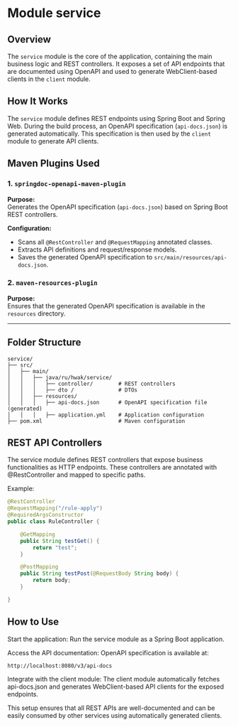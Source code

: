 # Module service

## Overview

The `service` module is the core of the application, containing the main business logic and REST controllers. It exposes a set of API endpoints that are documented using OpenAPI and used to generate WebClient-based clients in the `client` module.

## How It Works

The `service` module defines REST endpoints using Spring Boot and Spring Web. During the build process, an OpenAPI specification (`api-docs.json`) is generated automatically. This specification is then used by the `client` module to generate API clients.

## Maven Plugins Used

### 1. **`springdoc-openapi-maven-plugin`**  
**Purpose:**  
Generates the OpenAPI specification (`api-docs.json`) based on Spring Boot REST controllers.

**Configuration:**
- Scans all `@RestController` and `@RequestMapping` annotated classes.
- Extracts API definitions and request/response models.
- Saves the generated OpenAPI specification to `src/main/resources/api-docs.json`.

### 2. **`maven-resources-plugin`**  
**Purpose:**  
Ensures that the generated OpenAPI specification is available in the `resources` directory.

---

## Folder Structure

```plaintext
service/
├── src/
│   ├── main/
│   │   ├── java/ru/hwak/service/
│   │   │   ├── controller/        # REST controllers
│   │   │   ├── dto /              # DTOs
│   │   ├── resources/
│   │   │   ├── api-docs.json      # OpenAPI specification file (generated)
│   │   │   ├── application.yml    # Application configuration
├── pom.xml                        # Maven configuration
```


## REST API Controllers
The service module defines REST controllers that expose business functionalities as HTTP endpoints. These controllers are annotated with @RestController and mapped to specific paths.

Example:
```java
@RestController
@RequestMapping("/rule-apply")
@RequiredArgsConstructor
public class RuleController {

    @GetMapping
    public String testGet() {
        return "test";
    }

    @PostMapping
    public String testPost(@RequestBody String body) {
        return body;
    }

}
```

## How to Use
Start the application:
Run the service module as a Spring Boot application.

Access the API documentation:
OpenAPI specification is available at:
```
http://localhost:8080/v3/api-docs
```

Integrate with the client module:
The client module automatically fetches api-docs.json and generates WebClient-based API clients for the exposed endpoints.

This setup ensures that all REST APIs are well-documented and can be easily consumed by other services using automatically generated clients.
